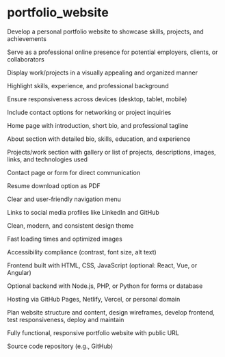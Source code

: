 # portfolio_website

Develop a personal portfolio website to showcase skills, projects, and achievements

Serve as a professional online presence for potential employers, clients, or collaborators

Display work/projects in a visually appealing and organized manner

Highlight skills, experience, and professional background

Ensure responsiveness across devices (desktop, tablet, mobile)

Include contact options for networking or project inquiries

Home page with introduction, short bio, and professional tagline

About section with detailed bio, skills, education, and experience

Projects/work section with gallery or list of projects, descriptions, images, links, and technologies used

Contact page or form for direct communication

Resume download option as PDF

Clear and user-friendly navigation menu

Links to social media profiles like LinkedIn and GitHub

Clean, modern, and consistent design theme

Fast loading times and optimized images

Accessibility compliance (contrast, font size, alt text)

Frontend built with HTML, CSS, JavaScript (optional: React, Vue, or Angular)

Optional backend with Node.js, PHP, or Python for forms or database

Hosting via GitHub Pages, Netlify, Vercel, or personal domain

Plan website structure and content, design wireframes, develop frontend, test responsiveness, deploy and maintain

Fully functional, responsive portfolio website with public URL

Source code repository (e.g., GitHub)
